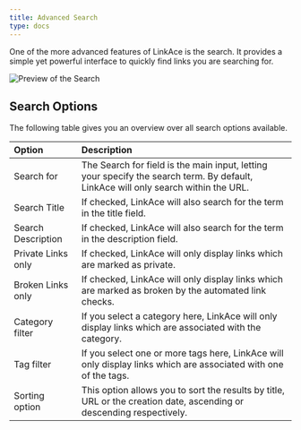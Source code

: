 ```yaml
---
title: Advanced Search
type: docs
---
```


One of the more advanced features of LinkAce is the search. It provides a simple yet powerful interface to quickly
find links you are searching for.

![Preview of the Search](/images/screens/v1/linkace_search.png)

## Search Options

The following table gives you an overview over all search options available.

<div class="table-responsive">
<div class="table" markdown="block">

| Option | Description |
|:------|:------------|
| Search for | The Search for field is the main input, letting your specify the search term. By default, LinkAce will only search within the URL. |
| Search Title | If checked, LinkAce will also search for the term in the title field. |
| Search Description | If checked, LinkAce will also search for the term in the description field. |
| Private Links only | If checked, LinkAce will only display links which are marked as private. |
| Broken Links only | If checked, LinkAce will only display links which are marked as broken by the automated link checks. |
| Category filter | If you select a category here, LinkAce will only display links which are associated with the category. |
| Tag filter | If you select one or more tags here, LinkAce will only display links which are associated with one of the tags. |
| Sorting option | This option allows you to sort the results by title, URL or the creation date, ascending or descending respectively. |

</div>
</div>
